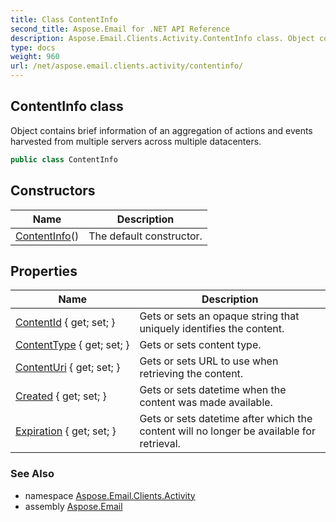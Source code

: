 ```yaml
---
title: Class ContentInfo
second_title: Aspose.Email for .NET API Reference
description: Aspose.Email.Clients.Activity.ContentInfo class. Object contains brief information of an aggregation of actions and events harvested from multiple servers across multiple datacenters
type: docs
weight: 960
url: /net/aspose.email.clients.activity/contentinfo/
---
```

## ContentInfo class

Object contains brief information of an aggregation of actions and events harvested from multiple servers across multiple datacenters.

```csharp
public class ContentInfo
```

## Constructors

| Name | Description |
| --- | --- |
| [ContentInfo](contentinfo/)() | The default constructor. |

## Properties

| Name | Description |
| --- | --- |
| [ContentId](../../aspose.email.clients.activity/contentinfo/contentid/) { get; set; } | Gets or sets an opaque string that uniquely identifies the content. |
| [ContentType](../../aspose.email.clients.activity/contentinfo/contenttype/) { get; set; } | Gets or sets content type. |
| [ContentUri](../../aspose.email.clients.activity/contentinfo/contenturi/) { get; set; } | Gets or sets URL to use when retrieving the content. |
| [Created](../../aspose.email.clients.activity/contentinfo/created/) { get; set; } | Gets or sets datetime when the content was made available. |
| [Expiration](../../aspose.email.clients.activity/contentinfo/expiration/) { get; set; } | Gets or sets datetime after which the content will no longer be available for retrieval. |

### See Also

* namespace [Aspose.Email.Clients.Activity](../../aspose.email.clients.activity/)
* assembly [Aspose.Email](../../)


